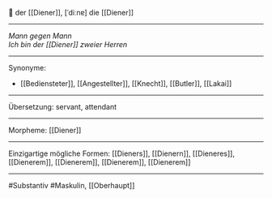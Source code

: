 🔵 der [[Diener]], [ˈdiːnɐ]
die [[Diener]]


---
*Mann gegen Mann*  
*Ich bin der [[Diener]] zweier Herren*  

---
Synonyme:
- [[Bediensteter]], [[Angestellter]], [[Knecht]], [[Butler]], [[Lakai]]

---
Übersetzung: servant, attendant

---
Morpheme:
[[Diener]]

---
Einzigartige mögliche Formen: [[Dieners]], [[Dienern]], [[Dieneres]], [[Dienerem]], [[Dienerem]], [[Dienerem]], [[Dienerem]]

---
#Substantiv #Maskulin, [[Oberhaupt]]